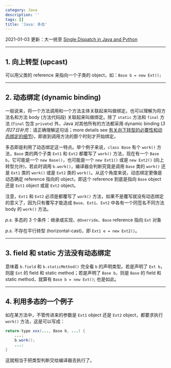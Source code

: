 ```yaml
---
category: Java
description: ''
tags: []
title: 'Java: 多态'
---
```


2021-01-03 更新：大一统至 [Single Dispatch in Java and Python](/java/2021/01/03/single-dispatch-in-java-and-python)

---

## 1. 向上转型 (upcast)

可以用父类的 reference 来指向一个子类的 object，如：`Base b = new Ext();`

---

## 2. 动态绑定 (dynamic binding)

一般说来，将一个方法调用和一个方法主体关联起来叫做绑定。也可以理解为将方法名和方法 body (方法代码段) 关联起来叫做绑定。除了 `static` 方法和 `final` 方法 (`final` 包含 `private`) 外，Java 对其他所有的方法都采用 dynamic binding (_3月27日补充_：请正确理解这句话；more details see [有关向下转型的必要性和动态绑定的细节](/java/2009/03/27/more-on-downcast-and-dynamic-binding))，即直到调用方法的那个时刻才开始绑定。  

多态即是利用了动态绑定这一特点。举个例子来说，`class Base` 有个 `work()` 方法，`Base` 类的两个子类 `Ext1` 和 `Ext2` 都覆写了 `work()` 方法，现在有一个 `Base b`，它可能是一个 `new Base()`，也可能是一个 `new Ext1()` 或是 `new Ext2()` (向上转型允许)，若此时调用 `b.work()`，编译器会判断究竟是调用 `Base` 类的 `work()` 还是 `Ext1` 类的 `work()` 或是 `Ext2` 类的 `work()`。从这个角度来说，动态绑定更像是动态确定 reference 指向的 object，即这个 reference 到底是指向 `Base` object 还是 `Ext1` object 或是 `Ext2` object。  

注意，`Ext1` 和 `Ext2` 必须是都覆写了 `work()` 方法，如果不是覆写就没有动态绑定的意义了，因为只有覆写才能造成 `Base`、`Ext1`、`Ext2` 中各有一个同签名不同方法 body 的 `work()` 方法。  

_p.s._ 多态的 3 个条件：继承或实现、`@Override`、`Base` reference 指向 `Ext` 对象

_p.s._ 不存在平行转型 (horizontal-cast)，即 `Ext1 e = new Ext2()`。

---

## 3. field 和 static 方法没有动态绑定

意味着 `b.field` 和 `b.staticMethod()` 完全看 `b` 的声明类型。若是声明了 `Ext b`，则是 `Ext` 的 field 和 static method；若是声明了 `Base b`，则是 `Base` 的 field 和 static method，就算有 `Base b = new Ext()`; 也是如此。

---

## 4. 利用多态的一个例子

如在某方法中，不管传进来的参数是 `Ext1` object 还是 `Ext2` object，都要求执行 `work()` 方法，这是可以写成：

```java
return-type xxx(..., Base b, ...) {  
	...;  
	b.work();  
	...;  
}  
```

这就相当于把类型判断交给编译器去执行了。